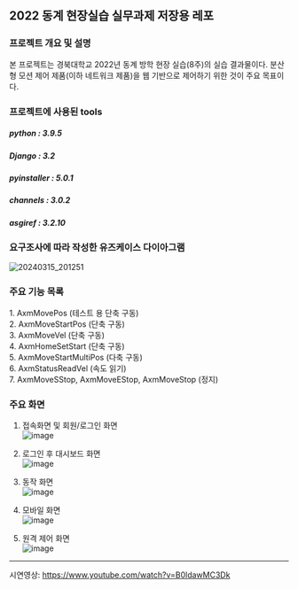<h2>2022 동계 현장실습 실무과제 저장용 레포
<h3> 프로젝트 개요 및 설명</h3>
본 프로젝트는 경북대학교 2022년 동계 방학 현장 실습(8주)의 실습 결과물이다.
분산형 모션 제어 제품(이하 네트워크 제품)을 웹 기반으로 제어하기 위한 것이 주요 목표이다.

<h3>프로젝트에 사용된 tools</h3>
<h5>python : 3.9.5</h5><h5>Django : 3.2</h5>
<h5>pyinstaller : 5.0.1</h5>
<h5>channels : 3.0.2</h5>
<h5>asgiref : 3.2.10</h5>

<h3>요구조사에 따라 작성한 유즈케이스 다이아그램</h3>

![20240315_201251](https://github.com/DeveloperYun/2022winter_intern/assets/81633639/14c8365f-dc0a-40f3-862c-61d853c4d4e1)

<h3>주요 기능 목록</h3>
1. AxmMovePos (테스트 용 단축 구동)<br/>
2. AxmMoveStartPos (단축 구동)<br/>
3. AxmMoveVel (단축 구동)<br/>
4. AxmHomeSetStart (단축 구동)<br/>
5. AxmMoveStartMultiPos (다축 구동)<br/>
6. AxmStatusReadVel (속도 읽기)<br/>
7. AxmMoveSStop, AxmMoveEStop, AxmMoveStop (정지)<br/>

<h3>주요 화면</h3> 

1. 접속화면 및 회원/로그인 화면<br/>
![image](https://github.com/DeveloperYun/2022winter_intern/assets/81633639/e94a9b32-ead4-4f5a-a2af-47ff1ecac754)

2. 로그인 후 대시보드 화면<br/>
![image](https://github.com/DeveloperYun/2022winter_intern/assets/81633639/188327b9-f8ec-40d0-9866-d1a1565c4e83)

3. 동작 화면<br/>
![image](https://github.com/DeveloperYun/2022winter_intern/assets/81633639/d4de6fa1-39a7-4bfd-bfaf-8077ea3b62dd)

4. 모바일 화면<br/>
![image](https://github.com/DeveloperYun/2022winter_intern/assets/81633639/d704e893-b07b-4785-9410-9f5961662ca7)

5. 원격 제어 화면<br/>
![image](https://github.com/DeveloperYun/2022winter_intern/assets/81633639/8c6c543d-21d4-4584-afd6-6d5cb31699d1)

-----
시연영상: https://www.youtube.com/watch?v=B0ldawMC3Dk
